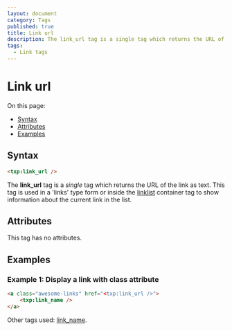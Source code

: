 ```yaml
---
layout: document
category: Tags
published: true
title: Link url
description: The link_url tag is a single tag which returns the URL of the link as text.
tags:
  - Link tags
---
```


# Link url

On this page:

* [Syntax](#syntax)
* [Attributes](#attributes)
* [Examples](#examples)

## Syntax

~~~ html
<txp:link_url />
~~~

The **link_url** tag is a *single* tag which returns the URL of the link as text. This tag is used in a 'links' type form or inside the [linklist](linklist) container tag to show information about the current link in the list.

## Attributes

This tag has no attributes.

## Examples

### Example 1: Display a link with class attribute

~~~ html
<a class="awesome-links" href="<txp:link_url />">
    <txp:link_name />
</a>
~~~

Other tags used: [link_name](link_name).
